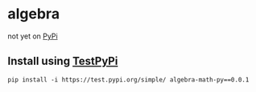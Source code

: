 
# algebra
not yet on [PyPi](https://pypi.org/algebra-math-py/0.0.1/)
## Install using  [TestPyPi](https://test.pypi.org/)
```
pip install -i https://test.pypi.org/simple/ algebra-math-py==0.0.1
```




